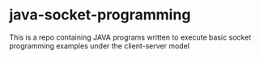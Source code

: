 # java-socket-programming
This is a repo containing JAVA programs written to execute basic socket programming examples under the client-server model

